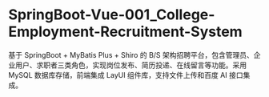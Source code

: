 # SpringBoot-Vue-001_College-Employment-Recruitment-System
基于 SpringBoot + MyBatis Plus + Shiro 的 B/S 架构招聘平台，包含管理员、企业用户、求职者三类角色，实现岗位发布、简历投递、在线留言等功能。采用 MySQL 数据库存储，前端集成 LayUI 组件库，支持文件上传和百度 AI 接口集成。
